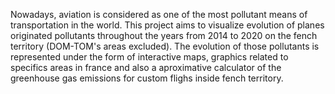 
Nowadays, aviation is considered as one of the most pollutant means of transportation in the world. This project aims to visualize evolution of planes originated pollutants throughout the years from 2014 to 2020 on the fench territory (DOM-TOM's areas excluded). The evolution of those pollutants is represented under the form of interactive maps, graphics related to specifics areas in france and also a aproximative calculator of the greenhouse gas emissions for custom flighs inside fench territory.
